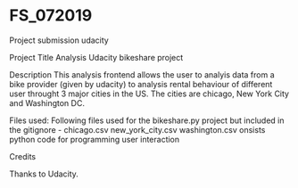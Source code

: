 # FS_072019
Project submission udacity

Project Title
Analysis Udacity bikeshare project

Description
This analysis frontend allows the user to analyis data from a bike provider (given by udacity) to analysis rental behaviour of different user throught 3 major cities in the US. The cities are chicago, New York City and Washington DC.

Files used:
Following files used for the bikeshare.py project but included in the gitignore - chicago.csv new_york_city.csv washington.csv
onsists python code for programming user interaction


Credits

Thanks to Udacity.
